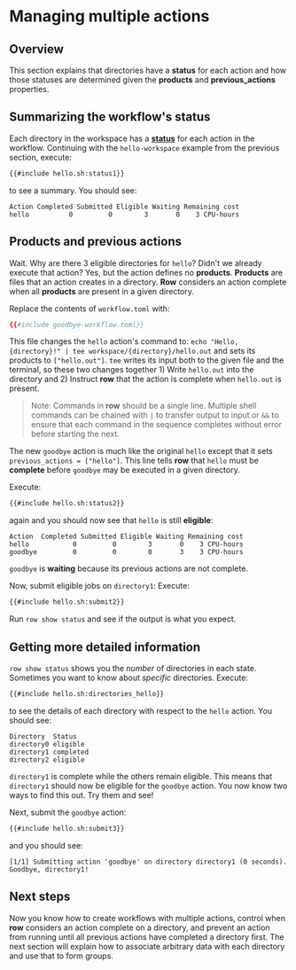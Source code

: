 # Managing multiple actions

## Overview

This section explains that directories have a **status** for each action and how those
statuses are determined given the **products** and **previous_actions** properties.

## Summarizing the workflow's status

Each directory in the workspace has a [**status**](../concepts/status.md) for each
action in the workflow. Continuing with the `hello-workspace` example from the previous
section, execute:
```bash
{{#include hello.sh:status1}}
```
to see a summary. You should see:
```plaintext
Action Completed Submitted Eligible Waiting Remaining cost
hello          0         0        3       0    3 CPU-hours
```

## Products and previous actions

Wait. Why are there 3 eligible directories for `hello`? Didn't we already execute that
action? Yes, but the action defines no **products**. **Products** are files that an
action creates in a directory. **Row** considers an action complete when all
**products** are present in a given directory.

Replace the contents of `workflow.toml` with:
```toml
{{#include goodbye-workflow.toml}}
```

This file changes the `hello` action's command to: `echo "Hello, {directory}!" | tee
workspace/{directory}/hello.out` and sets its products to `["hello.out"]`. `tee` writes
its input both to the given file and the terminal, so these two changes together 1)
Write `hello.out` into the directory and 2) Instruct **row** that the action is complete
when `hello.out` is present.

> Note: Commands in **row** should be a single line. Multiple shell commands can be
> chained with `|` to transfer output to input or `&&` to ensure that each command in
> the sequence completes without error before starting the next.

The new `goodbye` action is much like the original `hello` except that it sets
`previous_actions = ["hello"]`. This line tells **row** that `hello` must be
**complete** before `goodbye` may be executed in a given directory.

Execute:
```bash
{{#include hello.sh:status2}}
```
again and you should now see that `hello` is still **eligible**:
```plaintext
Action  Completed Submitted Eligible Waiting Remaining cost
hello           0         0        3       0    3 CPU-hours
goodbye         0         0        0       3    3 CPU-hours
```
`goodbye` is **waiting** because its previous actions are not complete.

Now, submit eligible jobs on `directory1`:
Execute:
```bash
{{#include hello.sh:submit2}}
```

Run `row show status` and see if the output is what you expect.

## Getting more detailed information

`row show status` shows you the *number* of directories in each state. Sometimes you
want to know about *specific* directories. Execute:
```bash
{{#include hello.sh:directories_hello}}
```
to see the details of each directory with respect to the `hello` action. You should see:
```plaintext
Directory  Status
directory0 eligible
directory1 completed
directory2 eligible
```
`directory1` is complete while the others remain eligible. This means
that `directory1` should now be eligible for the `goodbye` action. You now know two
ways to find this out. Try them and see!

Next, submit the `goodbye` action:
```bash
{{#include hello.sh:submit3}}
```
and you should see:
```plaintext
[1/1] Submitting action 'goodbye' on directory directory1 (0 seconds).
Goodbye, directory1!
```

## Next steps

Now you know how to create workflows with multiple actions, control when **row**
considers an action complete on a directory, and prevent an action from running until
all previous actions have completed a directory first. The next section will explain
how to associate arbitrary data with each directory and use that to form groups.
